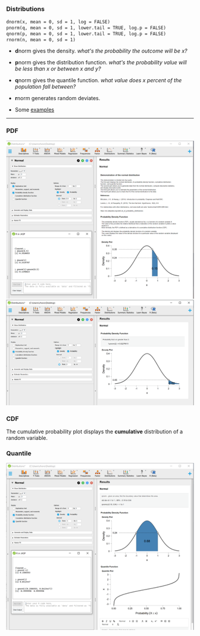 ### Distributions

```
dnorm(x, mean = 0, sd = 1, log = FALSE)
pnorm(q, mean = 0, sd = 1, lower.tail = TRUE, log.p = FALSE)
qnorm(p, mean = 0, sd = 1, lower.tail = TRUE, log.p = FALSE)
rnorm(n, mean = 0, sd = 1)
```

 - **d**norm gives the density. *what's the probability the outcome will be x?*
 - **p**norm gives the distribution function. *what's the probability value will be less than x or between x and y?*
 - **q**norm gives the quantile function. *what value does x percent of the population fall between?*
 - **r**norm generates random deviates. 

 - Some [examples](http://statweb.stanford.edu/~susan/courses/s141/Rlab2sol/)
---
### PDF

![dnorm_and_pnorm](./dnorm_pnorm.png)
![pdf x gt](./pdf_probability_x_gt.png)

### CDF

The cumulative probability plot displays the **cumulative** distribution of a random variable.

### Quantile

![qnorm](./qnorm.png)
